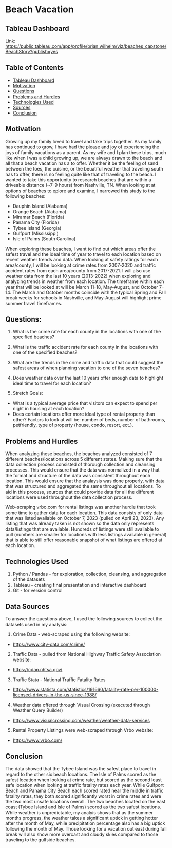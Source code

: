 # Beach Vacation

## Tableau Dashboard
Link: https://public.tableau.com/app/profile/brian.wilhelm/viz/beaches_capstone/BeachStory?publish=yes

## Table of Contents
- [Tableau Dashboard](#tableau-dashboard)
- [Motivation](#motivation)
- [Questions](#questions)
- [Problems and Hurdles](#problems-and-hurdles)
- [Technologies Used](#technologies-used)
- [Sources](#data-sources)
- [Conclusion](#conclusion)

## Motivation
Growing up my family loved to travel and take trips together.  As my family has continued to grow, I have had the please and joy of experiencing the joys of family vacations as a parent.  As my wife and I plan these trips, much like when I was a child growing up, we are always drawn to the beach and all that a beach vacation has a to offer.  Whether it be the feeling of sand between the toes, the cuisine, or the beuatiful weather that traveling south has to offer, there is no feeling quite like that of traveling to the beach.  I  wanted to take this opportunity to research beaches that are within a driveable distance (~7-9 hours) from Nashville, TN.  When looking at at options of beaches to eplore and examine, I narrowed this study to the following beaches:

- Dauphin Island (Alabama)
- Orange Beach (Alabama)
- Miramar Beach (Florida)
- Panama City (Florida)
- Tybee Island (Georgia)
- Gulfport (Mississippi)
- Isle of Palms (South Carolina)

When exploring these beaches, I want to find out which areas offer the safest travel and the ideal time of year to travel to each location based on recent weather trends and data.  When looking at safety ratings for each area/county, I will be looking at crime rates from 2007-2020 and traffic accident rates from each area/county from 2017-2021.  I will also use weather data from the last 10 years (2013-2022) when exploring and analyzing trends in weather from each location.  The timeframe within each year that will be looked at will be March 11-18, May-August, and October 7-14.  The March and October months coincide with the typical Spring and Fall break weeks for schools in Nashville, and May-August will highlight prime summer travel timeframes.

## Questions:

1. What is the crime rate for each county in the locations with one of the specified beaches?
2. What is the traffic accident rate for each county in the locations with one of the specified beaches?
3. What are the trends in the crime and traffic data that could suggest the safest areas of when planning vacation to one of the seven beaches?
4. Does weather data over the last 10 years offer enough data to highlight ideal time to travel for each location?

5. Stretch Goals:
- What is a typical average price that visitors can expect to spend per night in housing at each location?
- Does certain locations offer more ideal type of rental property than other?  Factors to look at will be: number of beds, number of bathrooms, petfriendly, type of property (house, condo, resort, ect.).

## Problems and Hurdles
When analyzing these beaches, the beaches analyzed consisted of 7 different beaches/locations across 5 different states.  Making sure that the data collection process consisted of thorough collection and cleansing processes.  This would ensure that the data was normalized in a way that the format and structure of the data was consistent throughout each location.  This would ensure that the analaysis was done properly, with data that was structured and aggregated the same throughout all locations.  To aid in this process, sources that could provide data for all the different locations were used throughout the data collection process.  

Web-scraping vrbo.com for rental listings was another hurdle that took some time to gather data for each location.  This data consists of only data that was listed available on October 7, 2023 (pulled on April 23, 2023).  Any listing that was already taken is not shown so the data only represents data/listings that are available.  Hundreds of listings were still available to pull (numbers are smaller for locations with less listings available in general) that is able to still offer reasonable snapshot of what listings are offered at each location.

## Technologies Used
1. Python / Pandas - for exploration, collection, cleansing, and aggregation of the datasets
2. Tableau - creating final presentation and interactive dashboard
3. Git - for version control

## Data Sources
To answer the questions above, I used the following sources to collect the datasets used in my analysis:

1. Crime Data - web-scraped using the following website:
- https://www.city-data.com/crime/
2. Traffic Data - pulled from National Highway Traffic Safety Association website:
- https://cdan.nhtsa.gov/
3. Traffic Stata - National Traffic Fatality Rates
- https://www.statista.com/statistics/191660/fatality-rate-per-100000-licensed-drivers-in-the-us-since-1988/
4. Weather data offered through Visual Crossing (executed through Weather Query Builder)
- https://www.visualcrossing.com/weather/weather-data-services
5. Rental Property Listings were web-scraped through Vrbo website:
- https://www.vrbo.com/

## Conclusion
The data showed that the Tybee Island was the safest place to travel in regard to the other six beach locations.  The Isle of Palms scored as the safest location when looking at crime rate, but scored as the second least safe location when looking at traffic fatality rates each year.  While Gulfport Beach and Panama City Beach each scored rated near the middle in traffic fatality rates, they both scored significantly worst in crime rates and were the two most unsafe locations overall.  The two beaches located on the east coast (Tybee Island and Isle of Palms) scored as the two safest locations.  While weather is unpredictable, my analyis shows that as the summer months progress, the weather takes a significant uptick in getting hotter after the month of May, while precipitation percentage also has a big uptick following the month of May.  Those looking for a vacation out east during fall break will also show more overcast and cloudy skies compared to those traveling to the gulfside beaches.
